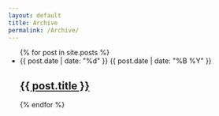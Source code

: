 ```yaml
---
layout: default
title: Archive
permalink: /Archive/
---
```



<div class="container">
<div class="row">
  <div class="text-center">
    <ul class="list">
       {% for post in site.posts %}
        <li class="description">
            <div class="datetime">
                <span class="day">
                    {{ post.date | date: "%d" }}
                </span>
                <span class="month-year">
                    {{ post.date | date: "%B %Y" }}
                </span>
            </div>
            <div class="post-details">
                <h2 class="title">
                    <a href="{{ site.url }}{{ post.url }}">
                        {{ post.title }}
                    </a>
                </h2>
<!--                <p class="content">{{ post.content | strip_html | truncatewords:40 }}</p>-->
            </div>
        </li>
        <div class="divider"></div>
       {% endfor %}
    </ul>
  </div>
</div>
</div>
